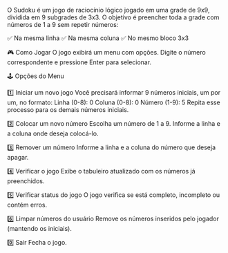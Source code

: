 O Sudoku é um jogo de raciocínio lógico jogado em uma grade de 9x9, dividida em 9 subgrades de 3x3. O objetivo é preencher toda a grade com números de 1 a 9 sem repetir números:

✅ Na mesma linha
✅ Na mesma coluna
✅ No mesmo bloco 3x3

🎮 Como Jogar
O jogo exibirá um menu com opções. Digite o número correspondente e pressione Enter para selecionar.

🕹️ Opções do Menu

1️⃣ Iniciar um novo jogo
Você precisará informar 9 números iniciais, um por um, no formato:
Linha (0-8): 0
Coluna (0-8): 0
Número (1-9): 5
Repita esse processo para os demais números iniciais.

2️⃣ Colocar um novo número
Escolha um número de 1 a 9.
Informe a linha e a coluna onde deseja colocá-lo.

3️⃣ Remover um número
Informe a linha e a coluna do número que deseja apagar.

4️⃣ Verificar o jogo
Exibe o tabuleiro atualizado com os números já preenchidos.

5️⃣ Verificar status do jogo
O jogo verifica se está completo, incompleto ou contém erros.

6️⃣ Limpar números do usuário
Remove os números inseridos pelo jogador (mantendo os iniciais).

0️⃣ Sair
Fecha o jogo.
